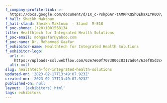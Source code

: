 ```yaml
---
f_company-profile-link: >-
  https://docs.google.com/document/d/1X_c-PskpGAr-tAMRPKQShQEhaXLYR0O7/edit?usp=share_link&ouid=111844397792848099856&rtpof=true&sd=true
f_hall: Sheikh Maktoum
f_hall-stand: Sheikh Maktoum  - Stand  M-E18
f_poc-phone: (+20)1001558134
title: Healthtech for Integrated Health Solutions
f_poc-email: mohgaafar@yahoo.com
f_poc-name: Dr. Mohammed Gaafar
f_exhibitor-name: Healthtech for Integrated Health Solutions
f_exhibitor-logo:
  url: >-
    https://uploads-ssl.webflow.com/63e7e60f7073806c8317ad04/63ef85d3c4016e7090c6b848_ZmFiMA.jpeg
  alt: null
slug: healthtech-for-integrated-health-solutions
updated-on: '2023-02-17T13:49:07.923Z'
created-on: '2023-02-17T13:49:07.923Z'
published-on: null
layout: '[exhibitors].html'
tags: exhibitors
---
```



